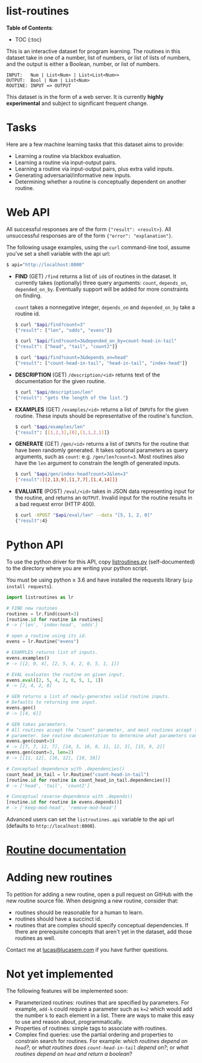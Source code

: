 # list-routines

**Table of Contents**:
* TOC
{:toc}

This is an interactive dataset for program learning. The routines in this
dataset take in one of a number, list of numbers, or list of lists of
numbers, and the output is either a Boolean, number, or list of numbers.

```
INPUT:   Num | List<Num> | List<List<Num>>
OUTPUT:  Bool | Num | List<Num>
ROUTINE: INPUT => OUTPUT
```

This dataset is in the form of a web server. It is currently **highly
experimental** and subject to significant frequent change.

# Tasks

Here are a few machine learning tasks that this dataset aims to provide:
- Learning a routine via blackbox evaluation.
- Learning a routine via input-output pairs.
- Learning a routine via input-output pairs, plus extra valid inputs.
- Generating adversarial/informative new inputs.
- Determining whether a routine is conceptually dependent on another routine.

# Web API

All successful responses are of the form `{"result": <result>}`. All
unsuccessful responses are of the form `{"error": "explanation"}`.

The following usage examples, using the `curl` command-line tool, assume
you've set a shell variable with the api url:

```bash
$ api="http://localhost:8000"
```

- **FIND** (GET) `/find` returns a list of `id`s of routines in the dataset.
  It currently takes (optionally) three query arguments: `count`,
  `depends_on`, `depended_on_by`. Eventually support will be added for more
  constraints on finding.

  `count` takes a nonnegative integer, `depends_on` and `depended_on_by`
  take a routine id.

  ```bash
  $ curl "$api/find?count=3"
  {"result": ["len", "odds", "evens"]}

  $ curl "$api/find?count=3&depended_on_by=count-head-in-tail"
  {"result": ["head", "tail", "count2"]}

  $ curl "$api/find?count=3&depends_on=head"
  {"result": ["count-head-in-tail", "head-in-tail", "index-head"]}
  ```
- **DESCRIPTION** (GET) `/description/<id>` returns text of the
  documentation for the given routine.

  ```bash
  $ curl "$api/description/len"
  {"result": "gets the length of the list."}
  ```
- **EXAMPLES** (GET) `/examples/<id>` returns a list of `INPUT`s for the
  given routine. These inputs should be representative of the routine's
  function.

  ```bash
  $ curl "$api/examples/len"
  {"result": [[1,2,3],[0],[1,1,2,1]]}
  ```
- **GENERATE** (GET) `/gen/<id>` returns a list of `INPUT`s for the routine
  that have been randomly generated. It takes optional parameters as query
  arguments, such as `count`: e.g. `/gen/len?count=3`. Most routines also
  have the `len` argument to constrain the length of generated inputs.

  ```bash
  $ curl "$api/gen/index-head?count=3&len=3"
  {"result":[[2,13,9],[1,7,7],[1,4,14]]}
  ```
- **EVALUATE** (POST) `/eval/<id>` takes in JSON data representing input for
  the routine, and returns an `OUTPUT`. Invalid input for the routine
  results in a bad request error (HTTP 400).

  ```bash
  $ curl -XPOST "$api/eval/len" --data "[5, 1, 2, 0]"
  {"result":4}
  ```

# Python API

To use the python driver for this API, copy
[listroutines.py](https://github.com/lucasem/list-routines/blob/master/listroutines.py)
(self-documented) to the directory where you are writing your python script.

You must be using python &#8805; 3.6 and have installed the requests library
(`pip install requests`).

```python
import listroutines as lr

# FIND new routines
routines = lr.find(count=3)
[routine.id for routine in routines]
# -> ['len', 'index-head', 'odds']

# open a routine using its id.
evens = lr.Routine("evens")

# EXAMPLES returns list of inputs.
evens.examples()
# -> [[2, 0, 4], [2, 5, 4, 2, 0, 5, 1, 1]]

# EVAL evaluates the routine on given input.
evens.eval([2, 5, 4, 2, 0, 5, 1, 1])
# -> [2, 4, 2, 0]

# GEN returns a list of newly-generates valid routine inputs.
# Defaults to returning one input.
evens.gen()
# -> [[4, 6]]

# GEN takes parameters.
# All routines accept the "count" parameter, and most routines accept the "len"
# parameter. See routine documentation to determine what parameters can be used.
evens.gen(count=3)
# -> [[7, 7, 12, 7], [14, 5, 16, 8, 11, 12, 3], [15, 9, 2]]
evens.gen(count=3, len=2)
# -> [[11, 12], [16, 12], [10, 10]]

# Conceptual dependence with .dependencies()
count_head_in_tail = lr.Routine("count-head-in-tail")
[routine.id for routine in count_head_in_tail.dependencies()]
# -> ['head', 'tail', 'count2']

# Conceptual reverse-dependence with .depends()
[routine.id for routine in evens.depends()]
# -> ['keep-mod-head', 'remove-mod-head']
```

Advanced users can set the `listroutines.api` variable to the api url
(defaults to `http://localhost:8000`).

# [Routine documentation](routines)

# Adding new routines

To petition for adding a new routine, open a pull request on GitHub with the
new routine source file. When designing a new routine, consider that:
- routines should be reasonable for a human to learn.
- routines should have a succinct id.
- routines that are complex should specify conceptual dependencies. If
  there are prerequisite concepts that aren't yet in the dataset, add those
  routines as well.

Contact me at [lucas@lucasem.com](mailto:lucas@lucasem.com) if you have
further questions.

# Not yet implemented

The following features will be implemented soon:
- Parameterized routines: routines that are specified by parameters.
  For example, `add-k` could require a parameter such as `k=2` which would
  add the number `k` to each element in a list. There are ways to make this
  easy to use and reason about, programmatically.
- Properties of routines: simple tags to associate with routines.
- Complex find queries: use the partial ordering and properties to constrain
  search for routines. For example: _which routines depend on `head`?_; or
  _what routines does `count-head-in-tail` depend on?_; or _what routines
  depend on `head` and return a boolean_?
